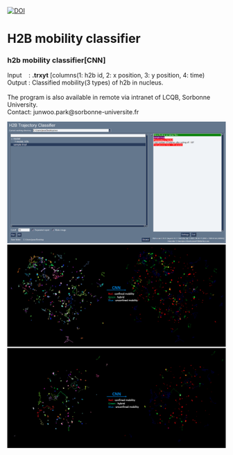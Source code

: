 [![DOI](https://zenodo.org/badge/DOI/10.5281/zenodo.13334707.svg)](https://doi.org/10.5281/zenodo.13334707)
# H2B mobility classifier
<h3>h2b mobility classifier[CNN]</h3> 
Input &nbsp;&nbsp; : <b>.trxyt</b> [columns(1: h2b id, 2: x position, 3: y position, 4: time)<br>
Output : Classified mobility(3 types) of h2b in nucleus.
<br>
<br>
The program is also available in remote via intranet of LCQB, Sorbonne University.<br>
Contact: junwoo.park@sorbonne-universite.fr<br>

![](https://github.com/JunwooParkSaribu/HTC/blob/main/img/h2binterface_image.png)
![](https://github.com/JunwooParkSaribu/HTC/blob/main/img/cell8_image.png)
![](https://github.com/JunwooParkSaribu/HTC/blob/main/img/cell9_image.png)
